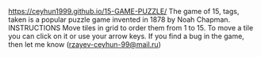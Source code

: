 https://ceyhun1999.github.io/15-GAME-PUZZLE/
The game of 15, tags, taken is a popular puzzle game invented in 1878 by Noah Chapman.
INSTRUCTIONS
Move tiles in grid to order them from 1 to 15. To move a tile you can click on it or use your arrow keys.
If you find a bug in the game, then let me know (rzayev-ceyhun-99@mail.ru)
